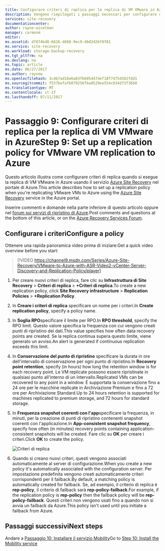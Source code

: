 ```yaml
---
title: Configurare criteri di replica per la replica di VM VMware in Azure con Azure Site Recovery | Microsoft Docs
description: Vengono riepilogati i passaggi necessari per configurare criteri di replica per la replica di VM VMware in Archiviazione di Azure
services: site-recovery
documentationcenter: 
author: rayne-wiselman
manager: carmonm
editor: 
ms.assetid: d7874bd8-6626-4668-9ec9-dbd2d26f8f81
ms.service: site-recovery
ms.workload: storage-backup-recovery
ms.tgt_pltfrm: na
ms.devlang: na
ms.topic: article
ms.date: 06/27/2017
ms.author: raynew
ms.openlocfilehash: 3c4b7ad16e6a03fb605447def18f7475d502fdd1
ms.sourcegitcommit: f537befafb079256fba0529ee554c034d73f36b0
ms.translationtype: MT
ms.contentlocale: it-IT
ms.lasthandoff: 07/11/2017
---
```

# <a name="step-9-set-up-a-replication-policy-for-vmware-vm-replication-to-azure"></a><span data-ttu-id="f7007-103">Passaggio 9: Configurare criteri di replica per la replica di VM VMware in Azure</span><span class="sxs-lookup"><span data-stu-id="f7007-103">Step 9: Set up a replication policy for VMware VM replication to Azure</span></span>


<span data-ttu-id="f7007-104">Questo articolo illustra come configurare criteri di replica quando si esegue la replica di VM VMware in Azure usando il servizio [Azure Site Recovery](site-recovery-overview.md) nel portale di Azure.</span><span class="sxs-lookup"><span data-stu-id="f7007-104">This article describes how to set up a replication policy when you're replicating VMware VMs to Azure using the [Azure Site Recovery](site-recovery-overview.md) service in the Azure portal.</span></span>


<span data-ttu-id="f7007-105">Inserire commenti e domande nella parte inferiore di questo articolo oppure nel [forum sui servizi di ripristino di Azure](https://social.msdn.microsoft.com/forums/azure/home?forum=hypervrecovmgr).</span><span class="sxs-lookup"><span data-stu-id="f7007-105">Post comments and questions at the bottom of this article, or on the [Azure Recovery Services Forum](https://social.msdn.microsoft.com/forums/azure/home?forum=hypervrecovmgr).</span></span>


## <a name="configure-a-policy"></a><span data-ttu-id="f7007-106">Configurare i criteri</span><span class="sxs-lookup"><span data-stu-id="f7007-106">Configure a policy</span></span>

<span data-ttu-id="f7007-107">Ottenere una rapida panoramica video prima di iniziare:</span><span class="sxs-lookup"><span data-stu-id="f7007-107">Get a quick video overview before you start:</span></span>
> [!VIDEO https://channel9.msdn.com/Series/Azure-Site-Recovery/VMware-to-Azure-with-ASR-Video2-vCenter-Server-Discovery-and-Replication-Policy/player]

1. <span data-ttu-id="f7007-108">Per creare nuovi criteri di replica, fare clic su **Infrastruttura di Site Recovery** > **Criteri di replica** > **+Criteri di replica**.</span><span class="sxs-lookup"><span data-stu-id="f7007-108">To create a new replication policy, click **Site Recovery infrastructure** > **Replication Policies** > **+Replication Policy**.</span></span>
2. <span data-ttu-id="f7007-109">In **Creare i criteri di replica** specificare un nome per i criteri.</span><span class="sxs-lookup"><span data-stu-id="f7007-109">In **Create replication policy**, specify a policy name.</span></span>
3. <span data-ttu-id="f7007-110">In **Soglia RPO**specificare il limite per RPO.</span><span class="sxs-lookup"><span data-stu-id="f7007-110">In **RPO threshold**, specify the RPO limit.</span></span> <span data-ttu-id="f7007-111">Questo valore specifica la frequenza con cui vengono creati punti di ripristino dei dati.</span><span class="sxs-lookup"><span data-stu-id="f7007-111">This value specifies how often data recovery points are created.</span></span> <span data-ttu-id="f7007-112">Se la replica continua supera questo limite, viene generato un avviso.</span><span class="sxs-lookup"><span data-stu-id="f7007-112">An alert is generated if continuous replication exceeds this limit.</span></span>
4. <span data-ttu-id="f7007-113">In **Conservazione del punto di ripristino** specificare la durata in ore dell'intervallo di conservazione per ogni punto di ripristino.</span><span class="sxs-lookup"><span data-stu-id="f7007-113">In **Recovery point retention**, specify (in hours) how long the retention window is for each recovery point.</span></span> <span data-ttu-id="f7007-114">Le VM replicate possono essere ripristinate in qualsiasi punto all'interno di un intervallo.</span><span class="sxs-lookup"><span data-stu-id="f7007-114">Replicated VMs can be recovered to any point in a window.</span></span> <span data-ttu-id="f7007-115">È supportata la conservazione fino a 24 ore per le macchine replicate in Archiviazione Premium e fino a 72 ore per Archiviazione Standard.</span><span class="sxs-lookup"><span data-stu-id="f7007-115">Up to 24 hours retention is supported for machines replicated to premium storage, and 72 hours for standard storage.</span></span>
5. <span data-ttu-id="f7007-116">In **Frequenza snapshot coerenti con l'app**specificare la frequenza, in minuti, per la creazione di punti di ripristino contenenti snapshot coerenti con l'applicazione.</span><span class="sxs-lookup"><span data-stu-id="f7007-116">In **App-consistent snapshot frequency**, specify how often (in minutes) recovery points containing application-consistent snapshots will be created.</span></span> <span data-ttu-id="f7007-117">Fare clic su **OK** per creare i criteri.</span><span class="sxs-lookup"><span data-stu-id="f7007-117">Click **OK** to create the policy.</span></span>

    ![Criteri di replica](./media/vmware-walkthrough-replication/gs-replication2.png)
8. <span data-ttu-id="f7007-119">Quando si creano nuovi criteri, questi vengono associati automaticamente al server di configurazione.</span><span class="sxs-lookup"><span data-stu-id="f7007-119">When you create a new policy it's automatically associated with the configuration server.</span></span> <span data-ttu-id="f7007-120">Per impostazione predefinita vengono creati automaticamente criteri corrispondenti per il failback.</span><span class="sxs-lookup"><span data-stu-id="f7007-120">By default, a matching policy is automatically created for failback.</span></span> <span data-ttu-id="f7007-121">Se, ad esempio, il criterio di replica è **rep-policy**, il criterio di failback sarà **rep-policy-failback**.</span><span class="sxs-lookup"><span data-stu-id="f7007-121">For example, if the replication policy is **rep-policy** then the failback policy will be **rep-policy-failback**.</span></span> <span data-ttu-id="f7007-122">Questi criteri non vengono usati fino a quando non si avvia un failback da Azure.</span><span class="sxs-lookup"><span data-stu-id="f7007-122">This policy isn't used until you initiate a failback from Azure.</span></span>

## <a name="next-steps"></a><span data-ttu-id="f7007-123">Passaggi successivi</span><span class="sxs-lookup"><span data-stu-id="f7007-123">Next steps</span></span>

<span data-ttu-id="f7007-124">Andare a [Passaggio 10: Installare il servizio Mobility](vmware-walkthrough-install-mobility.md)</span><span class="sxs-lookup"><span data-stu-id="f7007-124">Go to [Step 10: Install the Mobility service](vmware-walkthrough-install-mobility.md)</span></span>
